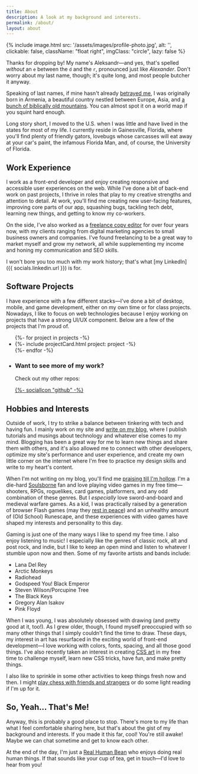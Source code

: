 ```yaml
---
title: About
description: A look at my background and interests.
permalink: /about/
layout: about
---
```




{% include image.html src: '/assets/images/profile-photo.jpg', alt: '', clickable: false, className: "float right", imgClass: "circle", lazy: false %}

Thanks for dropping by! My name's Aleksandr—and yes, that's spelled *without* an `e` between the `d` and the `r`, pronounced just like *Alexander*. Don't worry about my last name, though; it's quite long, and most people butcher it anyway.

Speaking of last names, if mine hasn't already [betrayed me](http://www.armeniapedia.org/wiki/Armenian_Last_Names), I was originally born in Armenia, a beautiful country nestled between Europe, Asia, and [a bunch of biblically old mountains](https://en.wikipedia.org/wiki/Mount_Ararat). You can almost spot it on a world map if you squint hard enough.

Long story short, I moved to the U.S. when I was little and have lived in the states for most of my life. I currently reside in Gainesville, Florida, where you'll find plenty of friendly gators, lovebugs whose carcasses will eat away at your car's paint, the infamous Florida Man, and, of course, the University of Florida.

## Work Experience

I work as a front-end developer and enjoy creating responsive and accessible user experiences on the web. While I've done a bit of back-end work on past projects, I thrive in roles that play to my creative strengths and attention to detail. At work, you'll find me creating new user-facing features, improving core parts of our app, squashing bugs, tackling tech debt, learning new things, and getting to know my co-workers.

On the side, I've also worked as a [freelance copy editor](https://www.upwork.com/freelancers/~014eb3a95d4d1fd855?s=1110580753635725312) for over four years now, with my clients ranging from digital marketing agencies to small business owners and companies. I've found freelancing to be a great way to market myself and grow my network, all while supplementing my income and honing my communication and SEO skills.

I won't bore you too much with my work history; that's what [my LinkedIn]({{ socials.linkedin.url }}) is for.

## Software Projects

I have experience with a few different stacks—I've done a bit of desktop, mobile, and game development, either on my own time or for class projects. Nowadays, I like to focus on web technologies because I enjoy working on projects that have a strong UI/UX component. Below are a few of the projects that I'm proud of.

<ul class="flex-wrap align-center">
  {%- for project in projects -%}
    <li class="project-wrapper">
      {%- include projectCard.html project: project -%}
    </li>
  {%- endfor -%}
  <li class="project-wrapper github-cta">
    <h3 class="github-cta-heading fs-base">Want to see more of my work?</h3>
    <p class="github-cta-subheading">Check out my other repos:</p>
    <a
      aria-label="Aleksandr Hovhannisyan's GitHub profile."
      href="https://github.com/AleksandrHovhannisyan?tab=repositories"
      >{%- socialIcon "github" -%}</a>
  </li>
</ul>

## Hobbies and Interests

Outside of work, I try to strike a balance between tinkering with tech and having fun. I mainly work on my site and [write on my blog](/blog/), where I publish tutorials and musings about technology and whatever else comes to my mind. Blogging has been a great way for me to learn new things and share them with others, and it's also allowed me to connect with other developers, optimize my site's performance and user experience, and create my own little corner on the internet where I'm free to practice my design skills and write to my heart's content.

When I'm not writing on my blog, you'll find me [praising till I'm hollow](https://www.youtube.com/watch?v=mp28JPs25ek). I'm a die-hard [Soulsborne](https://en.wikipedia.org/wiki/Souls_(series)) fan and love playing video games in my free time—shooters, RPGs, roguelikes, card games, platformers, and any odd combination of these genres. But I *especially* love sword-and-board and medieval warfare games. As a kid, I was practically raised by a generation of browser Flash games (may they [rest in peace](/blog/rest-in-peace-flash/)) and an unhealthy amount of (Old School) Runescape, and these experiences with video games have shaped my interests and personality to this day.

Gaming is just one of the many ways I like to spend my free time. I also enjoy listening to music! I especially like the genres of classic rock, alt and post rock, and indie, but I like to keep an open mind and listen to whatever I stumble upon now and then. Some of my favorite artists and bands include:

- Lana Del Rey
- Arctic Monkeys
- Radiohead
- Godspeed You! Black Emperor
- Steven Wilson/Porcupine Tree
- The Black Keys
- Gregory Alan Isakov
- Pink Floyd

When I was young, I was absolutely obsessed with drawing (and pretty good at it, too!). As I grew older, though, I found myself preoccupied with so many other things that I simply couldn't find the time to draw. These days, my interest in art has resurfaced in the exciting world of front-end development—I love working with colors, fonts, spacing, and all those good things. I've also recently taken an interest in creating [CSS art](/art/) in my free time to challenge myself, learn new CSS tricks, have fun, and make pretty things.

I also like to sprinkle in some other activities to keep things fresh now and then. I might [play chess with friends and strangers](https://www.chess.com/member/aleksandrhovhannisyan) or do some light reading if I'm up for it.

## So, Yeah... That's Me!

Anyway, this is probably a good place to stop. There's more to my life than what I feel comfortable sharing here, but that's about the gist of my background and interests. If you made it this far, cool! You're still awake! Maybe we can chat sometime and get to know each other.

At the end of the day, I'm just a [Real Human Bean](https://www.youtube.com/watch?v=-DSVDcw6iW8) who enjoys doing real human things. If that sounds like your cup of tea, get in touch—I'd love to hear from you!
